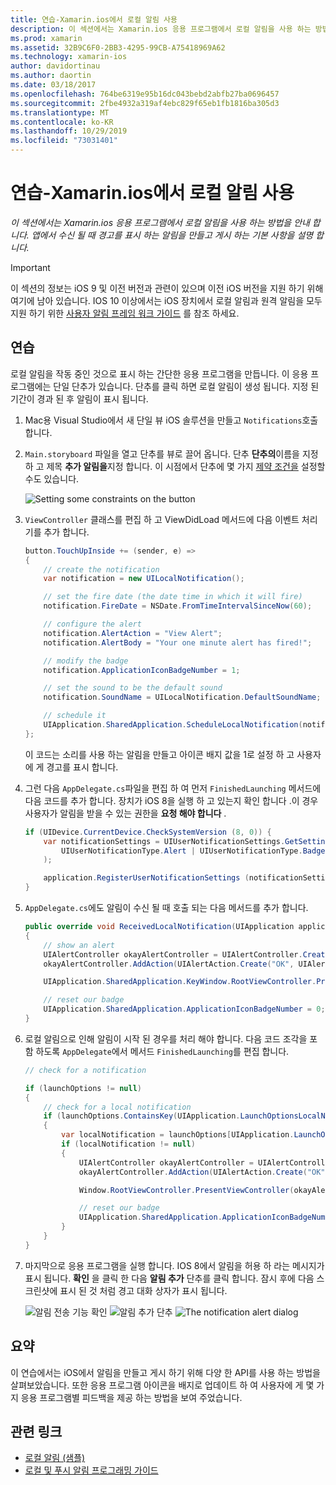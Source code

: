 ```yaml
---
title: 연습-Xamarin.ios에서 로컬 알림 사용
description: 이 섹션에서는 Xamarin.ios 응용 프로그램에서 로컬 알림을 사용 하는 방법을 안내 합니다. 앱에서 수신 될 때 경고를 표시 하는 알림을 만들고 게시 하는 기본 사항을 설명 합니다.
ms.prod: xamarin
ms.assetid: 32B9C6F0-2BB3-4295-99CB-A75418969A62
ms.technology: xamarin-ios
author: davidortinau
ms.author: daortin
ms.date: 03/18/2017
ms.openlocfilehash: 764be6319e95b16dc043bebd2abfb27ba0696457
ms.sourcegitcommit: 2fbe4932a319af4ebc829f65eb1fb1816ba305d3
ms.translationtype: MT
ms.contentlocale: ko-KR
ms.lasthandoff: 10/29/2019
ms.locfileid: "73031401"
---
```

# <a name="walkthrough---using-local-notifications-in-xamarinios"></a>연습-Xamarin.ios에서 로컬 알림 사용

_이 섹션에서는 Xamarin.ios 응용 프로그램에서 로컬 알림을 사용 하는 방법을 안내 합니다. 앱에서 수신 될 때 경고를 표시 하는 알림을 만들고 게시 하는 기본 사항을 설명 합니다._

> [!IMPORTANT]
> 이 섹션의 정보는 iOS 9 및 이전 버전과 관련이 있으며 이전 iOS 버전을 지원 하기 위해 여기에 남아 있습니다. IOS 10 이상에서는 iOS 장치에서 로컬 알림과 원격 알림을 모두 지원 하기 위한 [사용자 알림 프레임 워크 가이드](~/ios/platform/user-notifications/index.md) 를 참조 하세요.

## <a name="walkthrough"></a>연습

로컬 알림을 작동 중인 것으로 표시 하는 간단한 응용 프로그램을 만듭니다. 이 응용 프로그램에는 단일 단추가 있습니다. 단추를 클릭 하면 로컬 알림이 생성 됩니다. 지정 된 기간이 경과 된 후 알림이 표시 됩니다.

1. Mac용 Visual Studio에서 새 단일 뷰 iOS 솔루션을 만들고 `Notifications`호출 합니다.
1. `Main.storyboard` 파일을 열고 단추를 뷰로 끌어 옵니다. 단추 **단추의**이름을 지정 하 고 제목 **추가 알림을**지정 합니다. 이 시점에서 단추에 몇 가지 [제약 조건을](~/ios/user-interface/designer/designer-auto-layout.md) 설정할 수도 있습니다. 

    ![](local-notifications-in-ios-walkthrough-images/image3.png "Setting some constraints on the button")
1. `ViewController` 클래스를 편집 하 고 ViewDidLoad 메서드에 다음 이벤트 처리기를 추가 합니다.

    ```csharp
    button.TouchUpInside += (sender, e) =>
    {
        // create the notification
        var notification = new UILocalNotification();

        // set the fire date (the date time in which it will fire)
        notification.FireDate = NSDate.FromTimeIntervalSinceNow(60);

        // configure the alert
        notification.AlertAction = "View Alert";
        notification.AlertBody = "Your one minute alert has fired!";

        // modify the badge
        notification.ApplicationIconBadgeNumber = 1;

        // set the sound to be the default sound
        notification.SoundName = UILocalNotification.DefaultSoundName;

        // schedule it
        UIApplication.SharedApplication.ScheduleLocalNotification(notification);
    };
    ```

    이 코드는 소리를 사용 하는 알림을 만들고 아이콘 배지 값을 1로 설정 하 고 사용자에 게 경고를 표시 합니다.

1. 그런 다음 `AppDelegate.cs`파일을 편집 하 여 먼저 `FinishedLaunching` 메서드에 다음 코드를 추가 합니다. 장치가 iOS 8을 실행 하 고 있는지 확인 합니다 .이 경우 사용자가 알림을 받을 수 있는 권한을 **요청 해야 합니다** .

    ```csharp
    if (UIDevice.CurrentDevice.CheckSystemVersion (8, 0)) {
        var notificationSettings = UIUserNotificationSettings.GetSettingsForTypes (
            UIUserNotificationType.Alert | UIUserNotificationType.Badge | UIUserNotificationType.Sound, null
        );

        application.RegisterUserNotificationSettings (notificationSettings);
    }
    ```

1. `AppDelegate.cs`에도 알림이 수신 될 때 호출 되는 다음 메서드를 추가 합니다.

    ```csharp
    public override void ReceivedLocalNotification(UIApplication application, UILocalNotification notification)
    {
        // show an alert
        UIAlertController okayAlertController = UIAlertController.Create(notification.AlertAction, notification.AlertBody, UIAlertControllerStyle.Alert);
        okayAlertController.AddAction(UIAlertAction.Create("OK", UIAlertActionStyle.Default, null));

        UIApplication.SharedApplication.KeyWindow.RootViewController.PresentViewController(okayAlertController, true, null);

        // reset our badge
        UIApplication.SharedApplication.ApplicationIconBadgeNumber = 0;
    }
    ```

1. 로컬 알림으로 인해 알림이 시작 된 경우를 처리 해야 합니다. 다음 코드 조각을 포함 하도록 `AppDelegate`에서 메서드 `FinishedLaunching`를 편집 합니다.

    ```csharp
    // check for a notification

    if (launchOptions != null)
    {
        // check for a local notification
        if (launchOptions.ContainsKey(UIApplication.LaunchOptionsLocalNotificationKey))
        {
            var localNotification = launchOptions[UIApplication.LaunchOptionsLocalNotificationKey] as UILocalNotification;
            if (localNotification != null)
            {
                UIAlertController okayAlertController = UIAlertController.Create(localNotification.AlertAction, localNotification.AlertBody, UIAlertControllerStyle.Alert);
                okayAlertController.AddAction(UIAlertAction.Create("OK", UIAlertActionStyle.Default, null));

                Window.RootViewController.PresentViewController(okayAlertController, true, null);

                // reset our badge
                UIApplication.SharedApplication.ApplicationIconBadgeNumber = 0;
            }
        }
    }
    ```

1. 마지막으로 응용 프로그램을 실행 합니다. IOS 8에서 알림을 허용 하 라는 메시지가 표시 됩니다. **확인** 을 클릭 한 다음 **알림 추가** 단추를 클릭 합니다. 잠시 후에 다음 스크린샷에 표시 된 것 처럼 경고 대화 상자가 표시 됩니다.

    ![](local-notifications-in-ios-walkthrough-images/image0.png "알림 전송 기능 확인") ![](local-notifications-in-ios-walkthrough-images/image1.png "알림 추가 단추")
    ![](local-notifications-in-ios-walkthrough-images/image2.png "The notification alert dialog")

## <a name="summary"></a>요약

이 연습에서는 iOS에서 알림을 만들고 게시 하기 위해 다양 한 API를 사용 하는 방법을 살펴보았습니다. 또한 응용 프로그램 아이콘을 배지로 업데이트 하 여 사용자에 게 몇 가지 응용 프로그램별 피드백을 제공 하는 방법을 보여 주었습니다.

## <a name="related-links"></a>관련 링크

- [로컬 알림 (샘플)](https://docs.microsoft.com/samples/xamarin/ios-samples/localnotifications)
- [로컬 및 푸시 알림 프로그래밍 가이드](https://developer.apple.com/library/prerelease/content/documentation/NetworkingInternet/Conceptual/RemoteNotificationsPG/)
